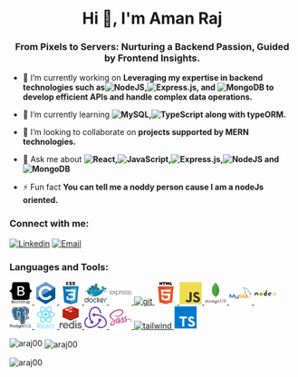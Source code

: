 <h1 align="center">Hi 👋, I'm Aman Raj</h1>

<h3 align="center">From Pixels to Servers: Nurturing a Backend Passion, Guided by Frontend Insights.</h3>


- 🔭 I’m currently working on **Leveraging my expertise in backend technologies such as![NodeJS](https://img.shields.io/badge/node.js-6DA55F?style=for-the-badge&logo=node.js&logoColor=white),![Express.js](https://img.shields.io/badge/express.js-%23404d59.svg?style=for-the-badge&logo=express&logoColor=%2361DAFB), and ![MongoDB](https://img.shields.io/badge/MongoDB-%234ea94b.svg?style=for-the-badge&logo=mongodb&logoColor=white) to develop efficient APIs and handle complex data operations.**

- 🌱 I’m currently learning **![MySQL](https://img.shields.io/badge/mysql-%2300f.svg?style=for-the-badge&logo=mysql&logoColor=white),![TypeScript](https://img.shields.io/badge/typescript-%23007ACC.svg?style=for-the-badge&logo=typescript&logoColor=white) along with typeORM.**

- 👯 I’m looking to collaborate on **projects supported by MERN technologies.**

- 💬 Ask me about **![React](https://img.shields.io/badge/react-%2320232a.svg?style=for-the-badge&logo=react&logoColor=%2361DAFB),![JavaScript](https://img.shields.io/badge/javascript-%23323330.svg?style=for-the-badge&logo=javascript&logoColor=%23F7DF1E),![Express.js](https://img.shields.io/badge/express.js-%23404d59.svg?style=for-the-badge&logo=express&logoColor=%2361DAFB),![NodeJS](https://img.shields.io/badge/node.js-6DA55F?style=for-the-badge&logo=node.js&logoColor=white) and ![MongoDB](https://img.shields.io/badge/MongoDB-%234ea94b.svg?style=for-the-badge&logo=mongodb&logoColor=white)**

- ⚡ Fun fact **You can tell me a noddy person cause I am a nodeJs oriented.**

<h3 align="left">Connect with me:</h3>

[![Linkedin](https://img.shields.io/badge/-LinkedIn-blue?style=flat&logo=Linkedin&logoColor=white&link=https://linkedin.com/in/aman-raj-b32019250/)](https://linkedin.com/in/aman-raj-b32019250/)
[![Email](https://img.shields.io/badge/-Email-c14438?style=flat&logo=Gmail&logoColor=white&link=mailto:aman02437@gmail.com)](mailto:aman02437@gmail.com)

<h3 align="left">Languages and Tools:</h3>
<p align="left"> <a href="https://getbootstrap.com" target="_blank" rel="noreferrer"> <img src="https://raw.githubusercontent.com/devicons/devicon/master/icons/bootstrap/bootstrap-plain-wordmark.svg" alt="bootstrap" width="40" height="40"/> </a> <a href="https://www.cprogramming.com/" target="_blank" rel="noreferrer"> <img src="https://raw.githubusercontent.com/devicons/devicon/master/icons/c/c-original.svg" alt="c" width="40" height="40"/> </a> <a href="https://www.w3schools.com/css/" target="_blank" rel="noreferrer"> <img src="https://raw.githubusercontent.com/devicons/devicon/master/icons/css3/css3-original-wordmark.svg" alt="css3" width="40" height="40"/> </a> <a href="https://www.docker.com/" target="_blank" rel="noreferrer"> <img src="https://raw.githubusercontent.com/devicons/devicon/master/icons/docker/docker-original-wordmark.svg" alt="docker" width="40" height="40"/> </a> <a href="https://expressjs.com" target="_blank" rel="noreferrer"> <img src="https://raw.githubusercontent.com/devicons/devicon/master/icons/express/express-original-wordmark.svg" alt="express" width="40" height="40"/> </a> <a href="https://git-scm.com/" target="_blank" rel="noreferrer"> <img src="https://www.vectorlogo.zone/logos/git-scm/git-scm-icon.svg" alt="git" width="40" height="40"/> </a> <a href="https://www.w3.org/html/" target="_blank" rel="noreferrer"> <img src="https://raw.githubusercontent.com/devicons/devicon/master/icons/html5/html5-original-wordmark.svg" alt="html5" width="40" height="40"/> </a> <a href="https://developer.mozilla.org/en-US/docs/Web/JavaScript" target="_blank" rel="noreferrer"> <img src="https://raw.githubusercontent.com/devicons/devicon/master/icons/javascript/javascript-original.svg" alt="javascript" width="40" height="40"/> </a> <a href="https://www.mongodb.com/" target="_blank" rel="noreferrer"> <img src="https://raw.githubusercontent.com/devicons/devicon/master/icons/mongodb/mongodb-original-wordmark.svg" alt="mongodb" width="40" height="40"/> </a> <a href="https://www.mysql.com/" target="_blank" rel="noreferrer"> <img src="https://raw.githubusercontent.com/devicons/devicon/master/icons/mysql/mysql-original-wordmark.svg" alt="mysql" width="40" height="40"/> </a> <a href="https://nodejs.org" target="_blank" rel="noreferrer"> <img src="https://raw.githubusercontent.com/devicons/devicon/master/icons/nodejs/nodejs-original-wordmark.svg" alt="nodejs" width="40" height="40"/> </a> <a href="https://www.postgresql.org" target="_blank" rel="noreferrer"> <img src="https://raw.githubusercontent.com/devicons/devicon/master/icons/postgresql/postgresql-original-wordmark.svg" alt="postgresql" width="40" height="40"/> </a> <a href="https://reactjs.org/" target="_blank" rel="noreferrer"> <img src="https://raw.githubusercontent.com/devicons/devicon/master/icons/react/react-original-wordmark.svg" alt="react" width="40" height="40"/> </a> <a href="https://redis.io" target="_blank" rel="noreferrer"> <img src="https://raw.githubusercontent.com/devicons/devicon/master/icons/redis/redis-original-wordmark.svg" alt="redis" width="40" height="40"/> </a> <a href="https://redux.js.org" target="_blank" rel="noreferrer"> <img src="https://raw.githubusercontent.com/devicons/devicon/master/icons/redux/redux-original.svg" alt="redux" width="40" height="40"/> </a> <a href="https://sass-lang.com" target="_blank" rel="noreferrer"> <img src="https://raw.githubusercontent.com/devicons/devicon/master/icons/sass/sass-original.svg" alt="sass" width="40" height="40"/> </a> <a href="https://tailwindcss.com/" target="_blank" rel="noreferrer"> <img src="https://www.vectorlogo.zone/logos/tailwindcss/tailwindcss-icon.svg" alt="tailwind" width="40" height="40"/> </a> <a href="https://www.typescriptlang.org/" target="_blank" rel="noreferrer"> <img src="https://raw.githubusercontent.com/devicons/devicon/master/icons/typescript/typescript-original.svg" alt="typescript" width="40" height="40"/> </a> </p>

<p><img align="left" src="https://github-readme-stats.vercel.app/api/top-langs?username=araj00&show_icons=true&locale=en&layout=compact" alt="araj00" /></p>

<p>&nbsp;<img align="center" src="https://github-readme-stats.vercel.app/api?username=araj00&show_icons=true&locale=en" alt="araj00" /></p>

<p><img align="center" src="https://github-readme-streak-stats.herokuapp.com/?user=araj00&" alt="araj00" /></p>
